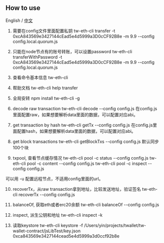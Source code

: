 ## How to use

English / [中文](./README.md)

1. 需要在config文件里面配置私钥
tw-eth-cli transfer -t 0xcA843569e3427144cEad5e4d5999a3D0cCF92B8e -m 9.9 --config config.local.quorum.js 

2. 只能在node节点有的账号转账，可以设置password
tw-eth-cli transferWithPassword -t 0xcA843569e3427144cEad5e4d5999a3D0cCF92B8e -m 9.9 --config config.local.quorum.js 

3. 查看命令基本信息
tw-eth-cli

4. 帮助文档
tw-eth-cli help transfer 

5. 全局安转
npm install tw-eth-cli -g

6. decode raw transaction
tw-eth-cli decode --config config.js
在config.js里面配置raw，如果想要解析data里面的数据，可以配置对应abi。

7. get transaction by hash
tw-eth-cli getTx --config config.js
在config.js里面配置hash，如果想要解析data里面的数据，可以配置对应abi。

8. get block transactions
tw-eth-cli getBlockTxs --config config.js 
默认同步100个块

9. txpool, 查看节点缓存情况
 tw-eth-cli pool -c status --config config.js 
 tw-eth-cli pool -c content --config config.js 
 tw-eth-cli pool -c inspect --config config.js 

可以用 -u 配置远程节点，不适用config里面的url。

10. recoverTx，从raw transaction拿到地址，比较发送地址，验证签名
tw-eth-cli recoverTx --config config.js

11. balanceOf, 获取eth或者erc20余额
tw-eth-cli balanceOf --config config.js

12. inspect, 派生公钥和地址
tw-eth-cli inspect -k <privateKey> 

13. 读取keystore
 tw-eth-cli keystore -f /Users/yin/projects/twallet/tw-wallet-contract/jsLibTest/key.json
0xca843569e3427144cead5e4d5999a3d0ccf92b8e

